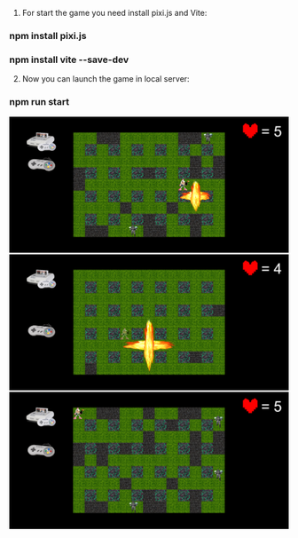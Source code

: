 1) For start the game you need install pixi.js and Vite:
### npm install pixi.js 
### npm install vite --save-dev

2) Now you can launch the game in local server:
### npm run start

<img src="public/assets/screenshots/screen1.png" alt="screen 1">
<img src="public/assets/screenshots/screen2.png" alt="screen 2">
<img src="public/assets/screenshots/screen3.png" alt="screen 3">
